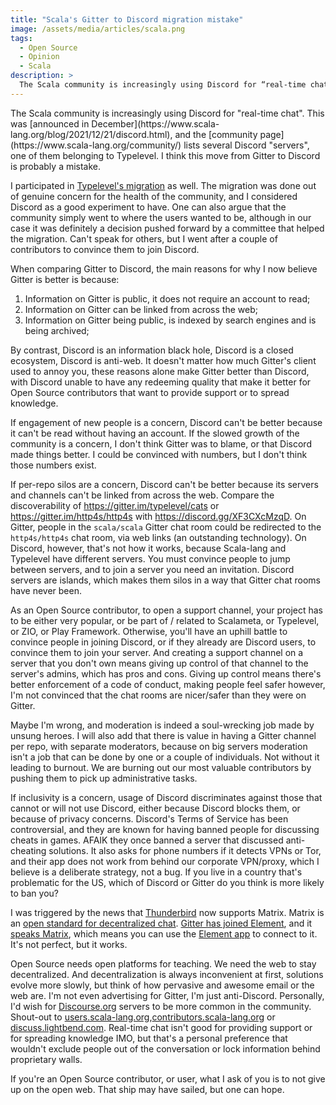 ```yaml
---
title: "Scala's Gitter to Discord migration mistake"
image: /assets/media/articles/scala.png
tags: 
  - Open Source
  - Opinion
  - Scala
description: >
  The Scala community is increasingly using Discord for “real-time chat”. This was announced in December, and the community page lists several Discord “servers”, one of them belonging to Typelevel. I think this move from Gitter to Discord is probably a mistake.
---
```


<p class="intro withcap" markdown=1>
The Scala community is increasingly using Discord for "real-time chat". This was [announced in December](https://www.scala-lang.org/blog/2021/12/21/discord.html), and the [community page](https://www.scala-lang.org/community/) lists several Discord "servers", one of them belonging to Typelevel. I think this move from Gitter to Discord is probably a mistake.
</p>

I participated in [Typelevel's migration](https://typelevel.org/blog/2021/05/05/discord-migration.html) as well. The migration was done out of genuine concern for the health of the community, and I considered Discord as a good experiment to have. One can also argue that the community simply went to where the users wanted to be, although in our case it was definitely a decision pushed forward by a committee that helped the migration. Can't speak for others, but I went after a couple of contributors to convince them to join Discord.

When comparing Gitter to Discord, the main reasons for why I now believe Gitter is better is because:

1. Information on Gitter is public, it does not require an account to read;
2. Information on Gitter can be linked from across the web;
3. Information on Gitter being public, is indexed by search engines and is being archived;

By contrast, Discord is an information black hole, Discord is a closed ecosystem, Discord is anti-web. It doesn't matter how much Gitter's client used to annoy you, these reasons alone make Gitter better than Discord, with Discord unable to have any redeeming quality that make it better for Open Source contributors that want to provide support or to spread knowledge.

If engagement of new people is a concern, Discord can't be better because it can't be read without having an account. If the slowed growth of the community is a concern, I don't think Gitter was to blame, or that Discord made things better. I could be convinced with numbers, but I don't think those numbers exist.

If per-repo silos are a concern, Discord can't be better because its servers and channels can't be linked from across the web. Compare the discoverability of <https://gitter.im/typelevel/cats> or <https://gitter.im/http4s/http4s> with <https://discord.gg/XF3CXcMzqD>. On Gitter, people in the `scala/scala` Gitter chat room could be redirected to the `http4s/http4s` chat room, via web links (an outstanding technology). On Discord, however, that's not how it works, because Scala-lang and Typelevel have different servers. You must convince people to jump between servers, and to join a server you need an invitation. Discord servers are islands, which makes them silos in a way that Gitter chat rooms have never been.

As an Open Source contributor, to open a support channel, your project has to be either very popular, or be part of / related to Scalameta, or Typelevel, or ZIO, or Play Framework. Otherwise, you'll have an uphill battle to convince people in joining Discord, or if they already are Discord users, to convince them to join your server. And creating a support channel on a server that you don't own means giving up control of that channel to the server's admins, which has pros and cons. Giving up control means there's better enforcement of a code of conduct, making people feel safer however, I'm not convinced that the chat rooms are nicer/safer than they were on Gitter.

Maybe I'm wrong, and moderation is indeed a soul-wrecking job made by unsung heroes. I will also add that there is value in having a Gitter channel per repo, with separate moderators, because on big servers moderation isn't a job that can be done by one or a couple of individuals. Not without it leading to burnout. We are burning out our most valuable contributors by pushing them to pick up administrative tasks.

If inclusivity is a concern, usage of Discord discriminates against those that cannot or will not use Discord, either because Discord blocks them, or because of privacy concerns. Discord's Terms of Service has been controversial, and they are known for having banned people for discussing cheats in games. AFAIK they once banned a server that discussed anti-cheating solutions. It also asks for phone numbers if it detects VPNs or Tor, and their app does not work from behind our corporate VPN/proxy, which I believe is a deliberate strategy, not a bug.  If you live in a country that's problematic for the US, which of Discord or Gitter do you think is more likely to ban you?

I was triggered by the news that [Thunderbird](https://matrix.org/blog/2022/04/08/this-week-in-matrix-2022-04-08#thunderbird) now supports Matrix. Matrix is an [open standard for decentralized chat](https://matrix.org/). [Gitter has joined Element](https://element.io/blog/gitter-is-joining-element/), and it [speaks Matrix](https://matrix.org/blog/2020/12/07/gitter-now-speaks-matrix), which means you can use the [Element app](https://element.io/) to connect to it. It's not perfect, but it works.

Open Source needs open platforms for teaching. We need the web to stay decentralized. And decentralization is always inconvenient at first, solutions evolve more slowly, but think of how pervasive and awesome email or the web are. I'm not even advertising for Gitter, I'm just anti-Discord. Personally, I'd wish for [Discourse.org](https://www.discourse.org/) servers to be more common in the community. Shout-out to [users.scala-lang.org](https://users.scala-lang.org/),[contributors.scala-lang.org](https://contributors.scala-lang.org/) or [discuss.lightbend.com](https://discuss.lightbend.com/). Real-time chat isn't good for providing support or for spreading knowledge IMO, but that's a personal preference that wouldn't exclude people out of the conversation or lock information behind proprietary walls. 

If you're an Open Source contributor, or user, what I ask of you is to not give up on the open web. That ship may have sailed, but one can hope.
